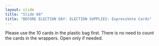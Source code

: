 ```yaml
---
layout: slide
title: "Slide 60"
title: "BEFORE ELECTION DAY: ELECTION SUPPLIES: ExpressVote Cards"
---
```


Please use the 10 cards in the plastic bag first. There is no need to count the cards in the wrappers. Open only if needed.
